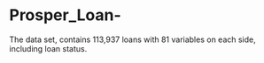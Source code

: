 # Prosper_Loan-
The data set, contains 113,937 loans with 81 variables on each side, including loan status.
